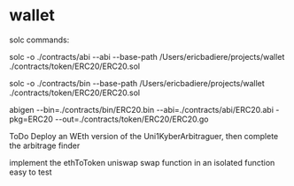 # wallet


solc commands:

solc -o ./contracts/abi --abi --base-path /Users/ericbadiere/projects/wallet  ./contracts/token/ERC20/ERC20.sol

solc -o ./contracts/bin --base-path /Users/ericbadiere/projects/wallet  ./contracts/token/ERC20/ERC20.sol

abigen --bin=./contracts/bin/ERC20.bin --abi=./contracts/abi/ERC20.abi -pkg=ERC20 --out=./contracts/token/ERC20/ERC20.go

ToDo
Deploy an WEth version of the Uni1KyberArbitraguer, then complete the arbitrage finder

implement the ethToToken uniswap swap function in an isolated function easy to test

